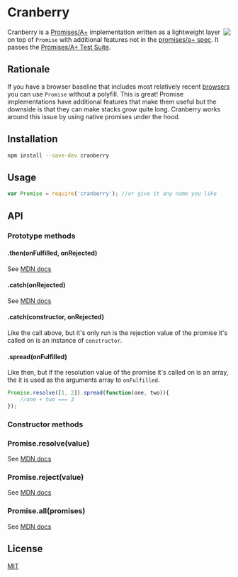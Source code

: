 # Cranberry

<a href="http://promises-aplus.github.com/promises-spec"><img src="http://promises-aplus.github.com/promises-spec/assets/logo-small.png" align="right" /></a>

Cranberry is a [Promises/A+](https://github.com/promises-aplus/promises-spec) implementation written as a lightweight layer on top of `Promise` with additional features not in the [promises/a+ spec](https://promisesaplus.com/). It passes the [Promises/A+ Test Suite](https://github.com/promises-aplus/promises-tests).


## Rationale
If you have a browser baseline that includes most relatively recent [browsers](http://caniuse.com/#feat=promises) you can use `Promise` without a polyfill. This is great! Promise implementations have additional features that make them useful but the downside is that they can make stacks grow quite long. Cranberry works around this issue by using native promises under the hood.

## Installation

```bash
npm install --save-dev cranberry
```

## Usage

```js
var Promise = require('cranberry'); //or give it any name you like
```

## API

### Prototype methods
#### .then(onFulfilled, onRejected)
See [MDN docs](https://developer.mozilla.org/en-US/docs/Web/JavaScript/Reference/Global_Objects/Promise/then)
#### .catch(onRejected)
See [MDN docs](https://developer.mozilla.org/en-US/docs/Web/JavaScript/Reference/Global_Objects/Promise/catch)
#### .catch(constructor, onRejected)
Like the call above, but it's only run is the rejection value of the promise it's called on is an instance of `constructor`.
#### .spread(onFulfilled)
Like then, but if the resolution value of the promise it's called on is an array, the it is used as the arguments array to `onFulfilled`.

```js
Promise.resolve([1, 2]).spread(function(one, two)){
    //one + two === 3
});
```

### Constructor methods
### Promise.resolve(value)
See [MDN docs](https://developer.mozilla.org/en/docs/Web/JavaScript/Reference/Global_Objects/Promise/resolve)
### Promise.reject(value)
See [MDN docs](https://developer.mozilla.org/en/docs/Web/JavaScript/Reference/Global_Objects/Promise/reject)
### Promise.all(promises)
See [MDN docs](https://developer.mozilla.org/en/docs/Web/JavaScript/Reference/Global_Objects/Promise/all)

## License

[MIT](LICENSE)
